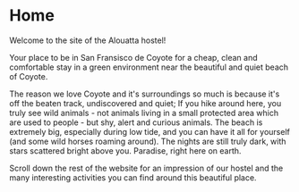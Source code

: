 Home
===================

Welcome to the site of the Alouatta hostel! 

Your place to be in San Fransisco de Coyote for a cheap, clean 
and comfortable stay in a green environment near the beautiful 
and quiet beach of Coyote. 

The reason we love Coyote and it's surroundings so much is because 
it's off the beaten track, undiscovered and quiet; If you hike 
around here, you truly see wild animals - not animals living in a 
small protected area which are used to people - but shy, alert and 
curious animals. 
The beach is extremely big, especially during low tide, and you can 
have it all for yourself (and some wild horses roaming around). 
The nights are still truly dark, with stars scattered bright above you. 
Paradise, right here on earth.

Scroll down the rest of the website for an impression of our hostel and 
the many interesting activities you can find around this beautiful place.



 





